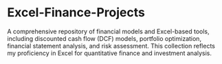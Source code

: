 # Excel-Finance-Projects
A comprehensive repository of financial models and Excel-based tools, including discounted cash flow (DCF) models, portfolio optimization, financial statement analysis, and risk assessment. This collection reflects my proficiency in Excel for quantitative finance and investment analysis.
